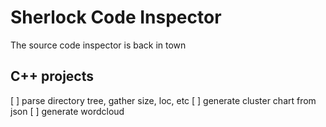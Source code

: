 # Sherlock Code Inspector

The source code inspector is back in town

## C++ projects

[ ] parse directory tree, gather size, loc, etc
[ ] generate cluster chart from json
[ ] generate wordcloud
